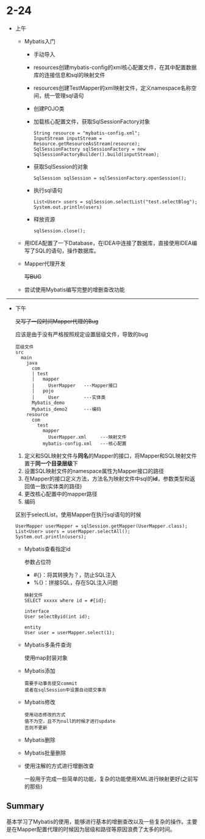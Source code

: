 # 2-24

- 上午

  - Mybatis入门

    - 手动导入

    - resources创建mybatis-config的xml核心配置文件，在其中配置数据库的连接信息和sql的映射文件

    - resources创建TestMapper的xml映射文件，定义namespace名称空间，统一管理sql语句

    - 创建POJO类

    - 加载核心配置文件，获取SqlSessionFactory对象

      ```
      String resource = "mybatis-config.xml";
      InputStream inputStream = Resource.getResourceAsStream(resource);
      SqlSessionFactory sqlSessionFactory = new SqlSessionFactoryBuilder().build(inputStream);
      ```

    - 获取SqlSession的对象

      ```
      SqlSession sqlSession = sqlSessionFactory.openSession();
      ```

    - 执行sql语句

      ```
      List<User> users = sqlSession.selectList("test.selectBlog");
      System.out.println(users)
      ```

    - 释放资源

      ```
      sqlSession.close();
      ```

  - 用IDEA配置了一下Database，在IDEA中连接了数据库，直接使用IDEA编写了SQL的语句，操作数据库。

  - Mapper代理开发

    ~~写BUG~~

  - 尝试使用Mybatis编写完整的增删查改功能



---



- 下午

  ~~又写了一段时间Mapper代理的Bug~~

  应该是由于没有严格按照规定设置层级文件，导致的bug

  ```
  层级文件
  src
    main 
      java
        com
        | test
        |   mapper
        |     UserMapper   ---Mapper接口
        |   pojo
        |     User         ---实体类
        Mybatis_demo
        Mybatis_demo2      ---编码
      resource
        com
          test
            mapper
              UserMapper.xml     ---映射文件
            mybatis-config.xml   ---核心配置
  ```

  

  1. 定义和SQL映射文件与**同名**的Mapper的接口，将Mapper和SQL映射文件置于**同一个目录层级**下
  2. 设置SQL映射文件的namespace属性为Mapper接口的路径
  3. 在Mapper的接口定义方法，方法名为映射文件中sql的**id**，参数类型和返回值一致(实体类的路径)
  4. 更改核心配置中的mapper路径
  5. 编码

  

  区别于selectList，使用Mapper在执行sql语句的时候

  ```
  UserMapper userMapper = sqlSession.getMapper(UserMapper.class);
  List<User> users = userMapper.selectAll();
  System.out.println(users);
  ```

  

  - Mybatis查看指定id

    参数占位符

    - #{}：将其转换为？，防止SQL注入
    - %{}：拼接SQL，存在SQL注入问题

    ```
    映射文件
    SELECT xxxxx where id = #{id};
    
    interface
    User selectByid(int id);
    
    entity
    User user = userMapper.select(1);
    ```

  - Mybatis多条件查询

    使用map封装对象
    
  - Mybatis添加
  
    ```
    需要手动事务提交commit
    或者在sqlSession中设置自动提交事务
    ```
  
  - Mybatis修改
  
    ```
    使用动态修改的方式
    值不为空，且不为null的时候才进行update
    否则不更新
    ```
  
  - Mybatis删除
  
  - Mybatis批量删除
  
  - 使用注解的方式进行增删改查
  
    一般用于完成一些简单的功能，复杂的功能使用XML进行映射更好(之前写的那些)
  
  

## Summary

基本学习了Mybatis的使用，能够进行基本的增删查改以及一些复杂的操作。主要是在Mapper配置代理的时候因为层级和路径等原因浪费了太多的时间。



  

  

  